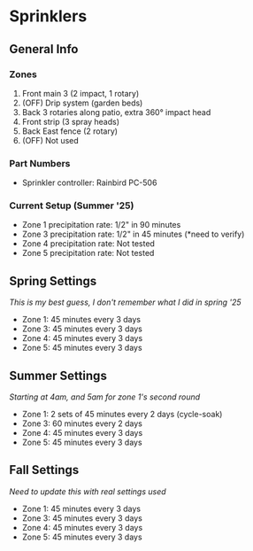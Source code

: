 # Sprinklers

## General Info

### Zones

1. Front main 3 (2 impact, 1 rotary)
2. (OFF) Drip system (garden beds)
3. Back 3 rotaries along patio, extra 360° impact head
4. Front strip (3 spray heads)
5. Back East fence (2 rotary)
6. (OFF) Not used

### Part Numbers

- Sprinkler controller: Rainbird PC-506

### Current Setup (Summer '25)

- Zone 1 precipitation rate: 1/2" in 90 minutes
- Zone 3 precipitation rate: 1/2" in 45 minutes (*need to verify)
- Zone 4 precipitation rate: Not tested
- Zone 5 precipitation rate: Not tested

## Spring Settings
*This is my best guess, I don't remember what I did in spring '25*

- Zone 1: 45 minutes every 3 days
- Zone 3: 45 minutes every 3 days
- Zone 4: 45 minutes every 3 days
- Zone 5: 45 minutes every 3 days

## Summer Settings
*Starting at 4am, and 5am for zone 1's second round*

- Zone 1: 2 sets of 45 minutes every 2 days (cycle-soak)
- Zone 3: 60 minutes every 2 days
- Zone 4: 45 minutes every 3 days
- Zone 5: 45 minutes every 3 days

## Fall Settings
*Need to update this with real settings used*

- Zone 1: 45 minutes every 3 days
- Zone 3: 45 minutes every 3 days
- Zone 4: 45 minutes every 3 days
- Zone 5: 45 minutes every 3 days